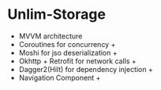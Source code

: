# Unlim-Storage

 - MVVM architecture
 - Coroutines for concurrency +
 - Moshi for jso deserialization +
 - Okhttp + Retrofit for network calls +
 - Dagger2(Hilt) for dependency injection +
 - Navigation Component +